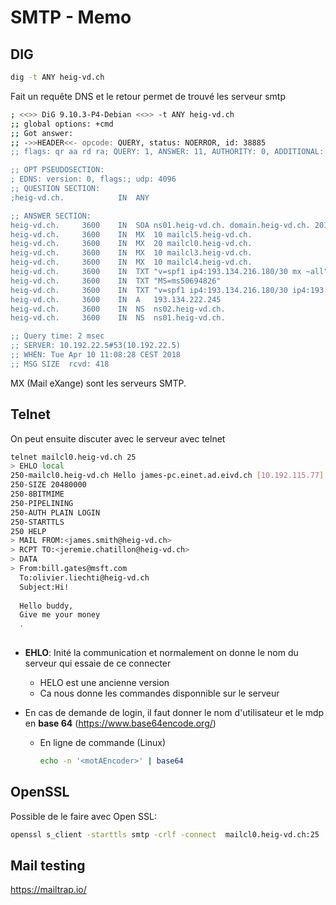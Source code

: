 # SMTP - Memo

## DIG

```Bash
dig -t ANY heig-vd.ch
```

Fait un requête DNS et le retour permet de trouvé les serveur smtp

```bash
; <<>> DiG 9.10.3-P4-Debian <<>> -t ANY heig-vd.ch
;; global options: +cmd
;; Got answer:
;; ->>HEADER<<- opcode: QUERY, status: NOERROR, id: 38885
;; flags: qr aa rd ra; QUERY: 1, ANSWER: 11, AUTHORITY: 0, ADDITIONAL: 1

;; OPT PSEUDOSECTION:
; EDNS: version: 0, flags:; udp: 4096
;; QUESTION SECTION:
;heig-vd.ch.			IN	ANY

;; ANSWER SECTION:
heig-vd.ch.		3600	IN	SOA	ns01.heig-vd.ch. domain.heig-vd.ch. 2014142674 10800 3600 2419200 900
heig-vd.ch.		3600	IN	MX	10 mailcl5.heig-vd.ch.
heig-vd.ch.		3600	IN	MX	20 mailcl0.heig-vd.ch.
heig-vd.ch.		3600	IN	MX	10 mailcl3.heig-vd.ch.
heig-vd.ch.		3600	IN	MX	10 mailcl4.heig-vd.ch.
heig-vd.ch.		3600	IN	TXT	"v=spf1 ip4:193.134.216.180/30 mx ~all"
heig-vd.ch.		3600	IN	TXT	"MS=ms50694826"
heig-vd.ch.		3600	IN	TXT	"v=spf1 ip4:193.134.216.180/30 ip4:193.134.218.105 ip4:193.134.216.126 ip4:193.134.216.121 mx ~all"
heig-vd.ch.		3600	IN	A	193.134.222.245
heig-vd.ch.		3600	IN	NS	ns02.heig-vd.ch.
heig-vd.ch.		3600	IN	NS	ns01.heig-vd.ch.

;; Query time: 2 msec
;; SERVER: 10.192.22.5#53(10.192.22.5)
;; WHEN: Tue Apr 10 11:08:28 CEST 2018
;; MSG SIZE  rcvd: 418
```

MX (Mail eXange) sont les serveurs SMTP.

## Telnet

On peut ensuite discuter avec le serveur avec telnet

```bash
telnet mailcl0.heig-vd.ch 25
> EHLO local
250-mailcl0.heig-vd.ch Hello james-pc.einet.ad.eivd.ch [10.192.115.77]
250-SIZE 20480000
250-8BITMIME
250-PIPELINING
250-AUTH PLAIN LOGIN
250-STARTTLS
250 HELP
> MAIL FROM:<james.smith@heig-vd.ch>
> RCPT TO:<jeremie.chatillon@heig-vd.ch>
> DATA
> From:bill.gates@msft.com
  To:olivier.liechti@heig-vd.ch
  Subject:Hi!
  
  Hello buddy,
  Give me your money
  .
    
```

- **EHLO**: Inité la communication et normalement on donne le nom du serveur qui essaie de ce connecter
  - HELO est une ancienne version
  - Ca nous donne les commandes disponnible sur le serveur

- En cas de demande de login, il faut donner le nom d'utilisateur et le mdp en **base 64** (https://www.base64encode.org/)

  - En ligne de commande (Linux)

    ```bash
    echo -n '<motAEncoder>' | base64
    ```

## OpenSSL

Possible de le faire avec Open SSL:

```bash
openssl s_client -starttls smtp -crlf -connect  mailcl0.heig-vd.ch:25
```

## Mail testing

https://mailtrap.io/